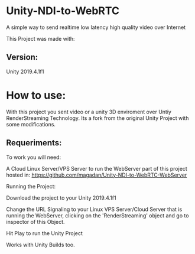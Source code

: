 # Unity-NDI-to-WebRTC
A simple way to send realtime low latency high quality video over Internet

This Project was made with:

## Version: ##

Unity 2019.4.1f1 

# How to use: #

With this project you sent video or a unity 3D enviroment over Untiy RenderStreaming Technology. Its a fork from the original Unity Project with some modifications.

## Requeriments: ##

To work you will need:

A Cloud Linux Server/VPS Server to run the WebServer part of this project hosted in: 
https://github.com/magadan/Unity-NDI-to-WebRTC-WebServer

Running the Project:

Download the project to your Unity 2019.4.1f1

Change the URL Signaling to your Linux VPS Server/Cloud Server that is running the WebServer, clicking on the 'RenderStreaming' object and go to inspector of this Object.

Hit Play to run the Unity Project

Works with Unity Builds too.






